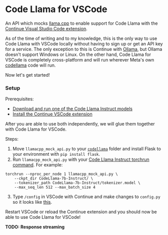 # Code Llama for VSCode

An API which mocks [llama.cpp](https://github.com/ggerganov/llama.cpp) to enable support for Code Llama with the
[Continue Visual Studio Code extension](https://continue.dev/).

As of the time of writing and to my knowledge, this is the only way to use Code Llama with VSCode locally without having
to sign up or get an API key for a service. The only exception to this is Continue with [Ollama](https://ollama.ai/), but
Ollama doesn't support Windows or Linux. On the other hand, Code Llama for VSCode is completely cross-platform and will
run wherever Meta's own [codellama](https://github.com/facebookresearch/codellama) code will run.

Now let's get started!

### Setup

Prerequisites:
- [Download and run one of the Code Llama Instruct models](https://github.com/facebookresearch/codellama)
- [Install the Continue VSCode extension](https://marketplace.visualstudio.com/items?itemName=Continue.continue)

After you are able to use both independently, we will glue them together with Code Llama for VSCode.

Steps:
1. Move `llamacpp_mock_api.py` to your [`codellama`](https://github.com/facebookresearch/codellama) folder and install Flask to your environment with `pip install flask`.
2. Run `llamacpp_mock_api.py` with your [Code Llama Instruct torchrun command](https://github.com/facebookresearch/codellama#fine-tuned-instruction-models). For example:
```
torchrun --nproc_per_node 1 llamacpp_mock_api.py \
    --ckpt_dir CodeLlama-7b-Instruct/ \
    --tokenizer_path CodeLlama-7b-Instruct/tokenizer.model \
    --max_seq_len 512 --max_batch_size 4
```
3. Type `/config` in VSCode with Continue and make changes to `config.py` so it looks like [this](https://continue.dev/docs/customization#local-models-with-ggml).

Restart VSCode or reload the Continue extension and you should now be able to use Code Llama for VSCode!

**TODO: Response streaming**